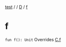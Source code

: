 [test](out.md) / [](out.md) / [D](out.md) / [f](out.md)


# f

`fun f(): Unit`
Overrides [C.f](out.md)


